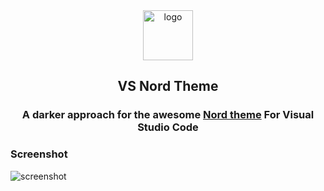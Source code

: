 <div align='center'>
  <img src='https://cdn.prplmoe.me/i/UiGAPu.png' alt='logo' width='80px' >
<h2 align="center">
VS Nord Theme
</h2>
<div align="center">
  <h3> A darker approach for the awesome <a target='_blank' href='https://github.com/arcticicestudio/nord-visual-studio-code'>Nord theme</a> For Visual Studio Code </h3>
</div>
</div>

### Screenshot

![screenshot](https://cdn.prplmoe.me/i/xqbPTD.png)
